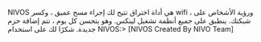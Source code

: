 NIVOS هي أداة اختراق تتيح لك إجراء مسح عميق ، وكسر wifi ، ورؤية الأشخاص على شبكتك. ينطبق على جميع أنظمة تشغيل لينكس. وهو يتحسن كل يوم ، تتم إضافة حزم جديدة. شكرًا لك على استخدام NIVOS:> [NIVOS Created By NIVO Team]
